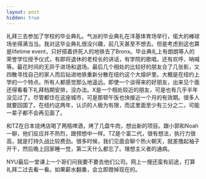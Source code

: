 ```yaml
---
layout: post
hidden: true
---
```

礼拜三去参加了学校的毕业典礼。气派的毕业典礼在洋基体育场举行，偌大的棒球场坐得满当当。我对这毕业典礼很没兴趣，前几天甚至不想去。但是考虑到这也算是lifetime event，只好搭着挤死人的地铁去了Bronx。毕业典礼上有朗朗等人的荣誉学位授予仪式，有即将退休的老校长的讲话，有学院的歌唱，还有欢呼、呐喊等。最花时间的无异于进场和退场。最后几个相处的比较好的朋友合了几张影，又四散寻找自己的家人而后钻进地铁重新分散在纽约这个大熔炉里。大概是在纽约上学的一个特点。所有人都感觉那么地遥远。即使一个谈得来的好朋友，出来见个面还得看看下礼拜档期安排，没办法。X是一个相处较近的朋友，可是也有几乎半年没见过了。尽管都住在这座城市，可是那顿午饭也快接近一个月的有效期。很多人就要回国了。在纽约这两年，认识的人极为有限，而这里面至少有三分之二，可能一辈子都不会再见面了。

和TZ在日本烧烤店喝了两瓶啤酒，烤了几盘牛肉，想出新的项目。跟小郭和Noah一聊，他们反应并不热烈，跟预想中一样。TZ是个富二代，很有想法，执行力很高，就是打持久战比较费劲。很多时候，我们见面会聊个热火朝天，就差撸起袖子开干，然后晚上回家睡一觉，第二天什么都忘了。理想主义者的通病。

NYU最后一堂课上一个哥们问我要不要去他们公司。网上一搜还蛮有前途，打算礼拜二过去看一看。如果薪水翻番，会立即蹬掉现在的。